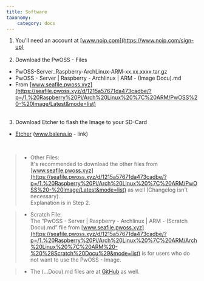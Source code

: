 ```yaml
---
title: Software
taxonomy:
    category: docs
---
```


1. You’ll need an account at [www.noip.com](https://www.noip.com/sign-up)  
&nbsp;
2. Download the PwOSS - Files
  - PwOSS-Server_Raspberry-ArchLinux-ARM-xx.xx.xxxx.tar.gz
  - PwOSS - Server | Raspberry - Archlinux | ARM - (Image Docu).md
  - From [www.seafile.pwoss.xyz](https://seafile.pwoss.xyz/d/1215a57671da473cadbe/?p=/1.%20Raspberry%20Pi/Arch%20Linux%20%7C%20ARM/PwOSS%20-%20Image/Latest&mode=list)  
&nbsp;
3. Download Etcher to flash the Image to your SD-Card
  - [Etcher](https://www.balena.io/etcher/) (www.balena.io - link)

&nbsp;

> - Other Files:  
> It's recommended to download the other files from [www.seafile.pwoss.xyz](https://seafile.pwoss.xyz/d/1215a57671da473cadbe/?p=/1.%20Raspberry%20Pi/Arch%20Linux%20%7C%20ARM/PwOSS%20-%20Image/Latest&mode=list) as well (Changelog isn't necessary).  
> Explanation is in Step 2.  

> - Scratch File:  
The “PwOSS - Server | Raspberry - Archlinux | ARM - (Scratch Docu).md” file from [www.seafile.pwoss.xyz](https://seafile.pwoss.xyz/d/1215a57671da473cadbe/?p=/1.%20Raspberry%20Pi/Arch%20Linux%20%7C%20ARM/Arch%20Linux%20%7C%20ARM%20-%20%28Scratch%20Docu%29&mode=list) is for users who do not want to use the PwOSS - Image.

> - The (...Docu).md files are at [GitHub](https://github.com/PwOSS/Documentation/tree/master/Raspberry) as well.
